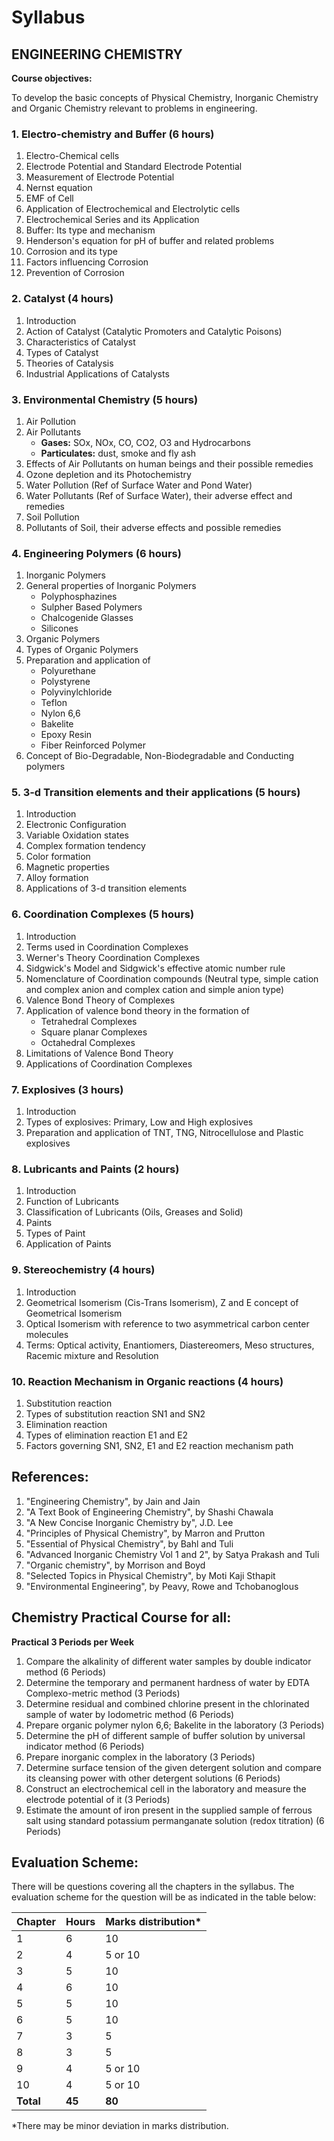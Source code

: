 # Syllabus

## **ENGINEERING  CHEMISTRY**

**Course objectives:** 

To develop the basic concepts of Physical Chemistry, Inorganic Chemistry and  Organic Chemistry relevant to problems in engineering.

### 1. **Electro-chemistry and Buffer (6 hours)**

1. Electro-Chemical cells
2. Electrode Potential and Standard Electrode Potential
3. Measurement of Electrode Potential
4. Nernst equation
5. EMF of Cell
6. Application of Electrochemical and Electrolytic cells
7. Electrochemical Series and its Application
8. Buffer: Its type and mechanism
9. Henderson's equation for pH of buffer and related problems
10. Corrosion and its type
11. Factors influencing Corrosion
12. Prevention of Corrosion

### 2. **Catalyst (4 hours)**

1. Introduction
2. Action of Catalyst (Catalytic Promoters and Catalytic Poisons)
3. Characteristics of Catalyst
4. Types of Catalyst
5. Theories of Catalysis 
6. Industrial Applications of Catalysts

### 3. **Environmental Chemistry (5 hours)**

1. Air Pollution
2. Air Pollutants
    * **Gases:** SOx, NOx, CO, CO2, O3 and Hydrocarbons
    * **Particulates:** dust, smoke and fly ash
3. Effects of Air Pollutants on human beings and their possible remedies
4. Ozone depletion and its Photochemistry
5. Water Pollution (Ref of Surface Water and Pond Water)
6. Water Pollutants (Ref of Surface Water), their adverse effect and remedies
7. Soil Pollution
8. Pollutants of Soil, their adverse effects and possible remedies

### 4. **Engineering Polymers (6 hours)**

1. Inorganic Polymers
2. General properties of Inorganic Polymers
    * Polyphosphazines
    * Sulpher Based Polymers
    * Chalcogenide Glasses
    * Silicones
3. Organic Polymers
4. Types of Organic Polymers
5. Preparation and application of 
    * Polyurethane
    * Polystyrene
    * Polyvinylchloride
    * Teflon
    * Nylon 6,6
    * Bakelite
    * Epoxy Resin
    * Fiber Reinforced Polymer
6. Concept of Bio-Degradable, Non-Biodegradable and Conducting polymers

### 5. **3-d Transition elements and their applications (5 hours)**

1. Introduction
2. Electronic Configuration
3. Variable Oxidation states
4. Complex formation tendency
5. Color formation
6. Magnetic properties
7. Alloy formation
8. Applications of 3-d transition elements

### 6. **Coordination Complexes (5 hours)**

1. Introduction
2. Terms used in Coordination Complexes
3. Werner's Theory Coordination Complexes
4. Sidgwick's Model and Sidgwick's effective atomic number rule 
5. Nomenclature of Coordination compounds (Neutral type, simple cation and complex anion and complex cation and simple anion type)
6. Valence Bond Theory of Complexes
7. Application of valence bond theory in the formation of
    * Tetrahedral Complexes
    * Square planar Complexes
    * Octahedral Complexes
8. Limitations of Valence Bond Theory
9. Applications of Coordination Complexes

### 7. **Explosives (3 hours)**

1. Introduction
2. Types of explosives: Primary, Low and High explosives
3. Preparation and application of TNT, TNG, Nitrocellulose and Plastic explosives

### 8. **Lubricants and Paints (2 hours)**

1. Introduction
2. Function of Lubricants
3. Classification of Lubricants (Oils, Greases and Solid)
4. Paints
5. Types of Paint
6. Application of Paints

### 9. **Stereochemistry (4 hours)**

1. Introduction
2. Geometrical Isomerism (Cis-Trans Isomerism), Z and E concept of Geometrical Isomerism
3. Optical Isomerism with reference to two asymmetrical carbon center molecules
4. Terms: Optical activity, Enantiomers, Diastereomers, Meso structures, Racemic mixture and Resolution

### 10. **Reaction Mechanism in Organic reactions (4 hours)**

1. Substitution reaction
2. Types of substitution reaction SN1 and SN2
3. Elimination reaction
4. Types of elimination reaction E1 and E2
5. Factors governing SN1, SN2, E1 and E2 reaction mechanism path

## **References:**

1. "Engineering Chemistry", by Jain and Jain
2. "A Text Book of Engineering Chemistry", by Shashi Chawala
3. "A New Concise Inorganic Chemistry by", J.D. Lee
4. "Principles of Physical Chemistry", by Marron and Prutton
5. "Essential of Physical Chemistry", by Bahl and Tuli
6. "Advanced Inorganic Chemistry Vol 1 and 2", by Satya Prakash and Tuli
7. "Organic chemistry", by Morrison and Boyd
8. "Selected Topics in Physical Chemistry", by Moti Kaji Sthapit
9. "Environmental Engineering", by Peavy, Rowe and Tchobanoglous

## **Chemistry Practical Course for all:**

**Practical 3 Periods per Week**

1. Compare the alkalinity of different water samples by double indicator method (6 Periods)
2. Determine the temporary and permanent hardness of water by EDTA Complexo-metric method (3 Periods)
3. Determine residual and combined chlorine present in the chlorinated sample of water by Iodometric method (6 Periods)
4. Prepare organic polymer nylon 6,6; Bakelite in the laboratory (3 Periods)
5. Determine the pH of different sample of buffer solution by universal indicator method (6 Periods)
6. Prepare inorganic complex in the laboratory (3 Periods)
7. Determine surface tension of the given detergent solution and compare its cleansing power with other detergent solutions (6 Periods)
8. Construct an electrochemical cell in the laboratory and measure the electrode potential of it (3 Periods) 
9. Estimate the amount of iron present in the supplied sample of ferrous salt using standard potassium permanganate solution (redox titration) (6 Periods)

## **Evaluation Scheme:**

There will be questions covering all the chapters in the syllabus. The evaluation scheme for the question will be as indicated in the table below:

| Chapter | Hours | Marks distribution* |
|---|---|---|
| 1 | 6 | 10 |
| 2 | 4 | 5 or 10 |
| 3 | 5 | 10 |
| 4 | 6 | 10 |
| 5 | 5 | 10 |
| 6 | 5 | 10 |
| 7 | 3 | 5 |
| 8 | 3 | 5 |
| 9 | 4 | 5 or 10 |
| 10 | 4 | 5 or 10 |
| **Total** | **45** | **80** |

*There may be minor deviation in marks distribution. 
